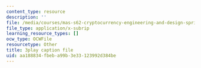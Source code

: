 ```yaml
---
content_type: resource
description: ''
file: /media/courses/mas-s62-cryptocurrency-engineering-and-design-spring-2018/aa188834fbeba99b3e33123992d384be_mBdrvfytLDQ.srt
file_type: application/x-subrip
learning_resource_types: []
ocw_type: OCWFile
resourcetype: Other
title: 3play caption file
uid: aa188834-fbeb-a99b-3e33-123992d384be
---
```

